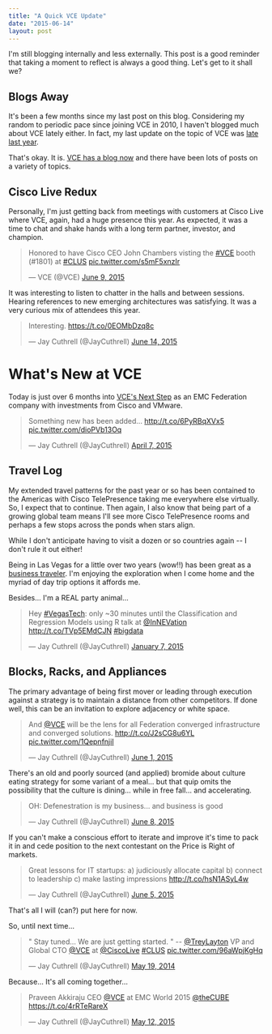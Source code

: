 ```yaml
--- 
title: "A Quick VCE Update"
date: "2015-06-14"
layout: post
---
```

I'm still blogging internally and less externally. This post is a good reminder that taking a moment to reflect is always a good thing. Let's get to it shall we?

## Blogs Away
It's been a few months since my last post on this blog. Considering my random to periodic pace since joining VCE in 2010, I haven't blogged much about VCE lately either. In fact, my last update on the topic of VCE was [late last year](http://jaycuthrell.com/blog/my-fourth-year-at-vce/).

That's okay. It is. [VCE has a blog now](https://blog.vce.com) and there have been lots of posts on a variety of topics.

## Cisco Live Redux

Personally, I'm just getting back from meetings with customers at Cisco Live where VCE, again, had a huge presence this year. As expected, it was a time to chat and shake hands with a long term partner, investor, and champion.

<blockquote class="twitter-tweet" lang="en"><p lang="en" dir="ltr">Honored to have Cisco CEO John Chambers visting the <a href="https://twitter.com/hashtag/VCE?src=hash">#VCE</a> booth (#1801) at <a href="https://twitter.com/hashtag/CLUS?src=hash">#CLUS</a> <a href="http://t.co/s5mF5xnzIr">pic.twitter.com/s5mF5xnzIr</a></p>&mdash; VCE (@VCE) <a href="https://twitter.com/VCE/status/608358377236889601">June 9, 2015</a></blockquote>
<script async src="//platform.twitter.com/widgets.js" charset="utf-8"></script>

It was interesting to listen to chatter in the halls and between sessions. Hearing references to new emerging architectures was satisfying. It was a very curious mix of attendees this year.

<blockquote class="twitter-tweet" lang="en"><p lang="en" dir="ltr">Interesting. <a href="https://t.co/0EOMbDzq8c">https://t.co/0EOMbDzq8c</a></p>&mdash; Jay Cuthrell (@JayCuthrell) <a href="https://twitter.com/JayCuthrell/status/609928129402900480">June 14, 2015</a></blockquote>
<script async src="//platform.twitter.com/widgets.js" charset="utf-8"></script>

# What's New at VCE

Today is just over 6 months into [VCE's Next Step](https://blog.vce.com/2014/10/22/next/) as an EMC Federation company with investments from Cisco and VMware.

<blockquote class="twitter-tweet" lang="en"><p lang="en" dir="ltr">Something new has been added... <a href="http://t.co/6PyRBqXVx5">http://t.co/6PyRBqXVx5</a> <a href="http://t.co/dioPVb13Oq">pic.twitter.com/dioPVb13Oq</a></p>&mdash; Jay Cuthrell (@JayCuthrell) <a href="https://twitter.com/JayCuthrell/status/585425882933657601">April 7, 2015</a></blockquote>
<script async src="//platform.twitter.com/widgets.js" charset="utf-8"></script>

## Travel Log
My extended travel patterns for the past year or so has been contained to the Americas with Cisco TelePresence taking me everywhere else virtually. So, I expect that to continue. Then again, I also know that being part of a growing global team means I'll see more Cisco TelePresence rooms and perhaps a few stops across the ponds when stars align.

While I don't anticipate having to visit a dozen or so countries again -- I don't rule it out either!

Being in Las Vegas for a little over two years (wow!!) has been great as a [business traveler](http://jaycuthrell.com/blog/lv-thoughts-so-far/). I'm enjoying the exploration when I come home and the myriad of day trip options it affords me.

Besides... I'm a REAL party animal...
<blockquote class="twitter-tweet" lang="en"><p lang="en" dir="ltr">Hey <a href="https://twitter.com/hashtag/VegasTech?src=hash">#VegasTech</a>: only ~30 minutes until the Classification and Regression Models using R talk at <a href="https://twitter.com/Innevation">@InNEVation</a> <a href="http://t.co/TVp5EMdCJN">http://t.co/TVp5EMdCJN</a> <a href="https://twitter.com/hashtag/bigdata?src=hash">#bigdata</a></p>&mdash; Jay Cuthrell (@JayCuthrell) <a href="https://twitter.com/JayCuthrell/status/552647965135761408">January 7, 2015</a></blockquote>
<script async src="//platform.twitter.com/widgets.js" charset="utf-8"></script>

## Blocks, Racks, and Appliances

The primary advantage of being first mover or leading through execution against a strategy is to maintain a distance from other competitors. If done well, this can be an invitation to explore adjacency or white space. 

<blockquote class="twitter-tweet" lang="en"><p lang="en" dir="ltr">And <a href="https://twitter.com/VCE">@VCE</a> will be the lens for all Federation converged infrastructure and converged solutions. <a href="http://t.co/J2sCG8u6YL">http://t.co/J2sCG8u6YL</a> <a href="http://t.co/1QepnfnjiI">pic.twitter.com/1QepnfnjiI</a></p>&mdash; Jay Cuthrell (@JayCuthrell) <a href="https://twitter.com/JayCuthrell/status/605427278613331968">June 1, 2015</a></blockquote>
<script async src="//platform.twitter.com/widgets.js" charset="utf-8"></script>

There's an old and poorly sourced (and applied) bromide about culture eating strategy for some variant of a meal... but that quip omits the possibility that the culture is dining... while in free fall... and accelerating.

<blockquote class="twitter-tweet" lang="en"><p lang="en" dir="ltr">OH: Defenestration is my business... and business is good</p>&mdash; Jay Cuthrell (@JayCuthrell) <a href="https://twitter.com/JayCuthrell/status/607968312564158465">June 8, 2015</a></blockquote>
<script async src="//platform.twitter.com/widgets.js" charset="utf-8"></script>

If you can't make a conscious effort to iterate and improve it's time to pack it in and cede position to the next contestant on the Price is Right of markets.

<blockquote class="twitter-tweet" lang="en"><p lang="en" dir="ltr">Great lessons for IT startups:&#10;&#10;a) judiciously allocate capital&#10;b) connect to leadership&#10;c) make lasting impressions&#10;&#10;<a href="http://t.co/hsN1ASyL4w">http://t.co/hsN1ASyL4w</a></p>&mdash; Jay Cuthrell (@JayCuthrell) <a href="https://twitter.com/JayCuthrell/status/606910422856265728">June 5, 2015</a></blockquote>
<script async src="//platform.twitter.com/widgets.js" charset="utf-8"></script>

That's all I will (can?) put here for now. 

So, until next time...

<blockquote class="twitter-tweet" lang="en"><p lang="en" dir="ltr">&quot; Stay tuned... We are just getting started. &quot; -- <a href="https://twitter.com/treylayton">@TreyLayton</a> VP and Global CTO <a href="https://twitter.com/VCE">@VCE</a> at <a href="https://twitter.com/CiscoLive">@CiscoLive</a> <a href="https://twitter.com/hashtag/CLUS?src=hash">#CLUS</a> <a href="http://t.co/96aWpjKgHq">pic.twitter.com/96aWpjKgHq</a></p>&mdash; Jay Cuthrell (@JayCuthrell) <a href="https://twitter.com/JayCuthrell/status/468484996773052416">May 19, 2014</a></blockquote>
<script async src="//platform.twitter.com/widgets.js" charset="utf-8"></script>

Because... It's all coming together...

<blockquote class="twitter-tweet" lang="en"><p lang="sl" dir="ltr">Praveen Akkiraju CEO <a href="https://twitter.com/VCE">@VCE</a> at EMC World 2015 <a href="https://twitter.com/theCUBE">@theCUBE</a> <a href="https://t.co/4rRTeRareX">https://t.co/4rRTeRareX</a></p>&mdash; Jay Cuthrell (@JayCuthrell) <a href="https://twitter.com/JayCuthrell/status/598152000187015168">May 12, 2015</a></blockquote>
<script async src="//platform.twitter.com/widgets.js" charset="utf-8"></script>


